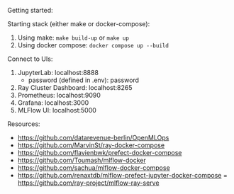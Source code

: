 Getting started:

Starting stack (either make or docker-compose):   
1. Using make: `make build-up` or `make up`
2. Using docker compose: `docker compose up --build`

Connect to UIs:
1. JupyterLab: localhost:8888
    - password (defined in .env): password
2. Ray Cluster Dashboard: localhost:8265
3. Prometheus: localhost:9090
4. Grafana: localhost:3000
5. MLFlow UI: localhost:5000

Resources:
- https://github.com/datarevenue-berlin/OpenMLOps
- https://github.com/MarvinSt/ray-docker-compose
- https://github.com/flavienbwk/prefect-docker-compose
- https://github.com/Toumash/mlflow-docker
- https://github.com/sachua/mlflow-docker-compose
- https://github.com/renaxtdb/mlflow-prefect-jupyter-docker-compose
= https://github.com/ray-project/mlflow-ray-serve